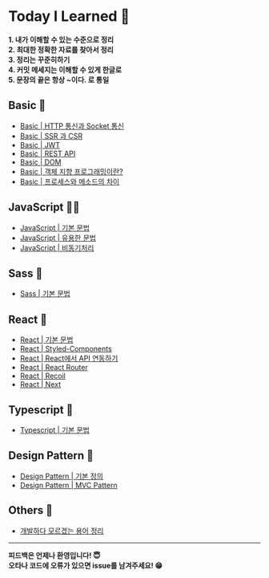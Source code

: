 [javascriptlink]: ./JavaScript/javascript.md
[javascriptlinktwo]: ./JavaScript/usefulGrammar.md
[javascriptlinkthree]: ./JavaScript/Asynchronous.md
[sasslink]: ./Others/Sass.md
[wordslink]: ./Others/Words.md
[reactlink]: ./React/React.md
[reactlinktwo]: ./React/Styled-Components.md
[reactlinkthree]: ./React/ReactAPI.md
[reactlinkfour]: ./React/ReactRouter.md
[reactlinkfive]: ./React/Recoil.md
[reactlinksix]: ./React/Next.md
[typescriptlink]: ./Typescript/typescript.md
[designpatternlink]: ./Design_Pattern/Design_Pattern.md
[designpatternlinktwo]: ./Design_Pattern/MVC.md
[basiclink]: ./Basic/httpandsocket.md
[basiclinktwo]: ./Basic/ssrandcsr.md
[basiclinkthree]: ./Basic/jwt.md
[basiclinkfour]: ./Basic/restapi.md
[basiclinkfive]: ./Basic/dom.md
[basiclinksix]: ./Basic/oborprog.md
[basiclinkseven]: ./Basic/processthread.md

# Today I Learned 🤠

**1. 내가 이해할 수 있는 수준으로 정리**  
**2. 최대한 정확한 자료를 찾아서 정리**  
**3. 정리는 꾸준히하기**  
**4. 커밋 메세지는 이해할 수 있게 한글로**  
**5. 문장의 끝은 항상 ~이다. 로 통일**

## Basic 🤖

- [Basic | HTTP 통신과 Socket 통신][basiclink]
- [Basic | SSR 과 CSR][basiclinktwo]
- [Basic | JWT][basiclinkthree]
- [Basic | REST API][basiclinkfour]
- [Basic | DOM][basiclinkfive]
- [Basic | 객체 지향 프로그래밍이란?][basiclinksix]
- [Basic | 프로세스와 메소드의 차이][basiclinkseven]

## JavaScript 👨‍💻

- [JavaScript | 기본 문법][javascriptlink]
- [JavaScript | 유용한 문법][javascriptlinktwo]
- [JavaScript | 비동기처리][javascriptlinkthree]

## Sass 🌈

- [Sass | 기본 문법][sasslink]

## React 🤡

- [React | 기본 문법][reactlink]
- [React | Styled-Components][reactlinktwo]
- [React | React에서 API 연동하기][reactlinkthree]
- [React | React Router][reactlinkfour]
- [React | Recoil][reactlinkfive]
- [React | Next][reactlinksix]

## Typescript 🔎

- [Typescript | 기본 문법][typescriptlink]

## Design Pattern 🎨

- [Design Pattern | 기본 정의][designpatternlink]
- [Design Pattern | MVC Pattern][designpatternlinktwo]

## Others 🎸

- [개발하다 모르겠는 용어 정리][wordslink]

---

**피드백은 언제나 환영입니다! 😇**  
**오타나 코드에 오류가 있으면 issue를 남겨주세요! 😁**

<!-- 추가할 것 : Next(작성중) ,Jest, Redux -->
